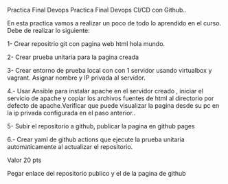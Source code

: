Practica Final Devops
Practica Final Devops CI/CD con Github.. 

En esta practica vamos a realizar un poco de todo lo aprendido en el curso. Debe de realizar lo siguiente:

1- Crear repositrio git con pagina web html hola mundo.

2- Crear prueba unitaria para la pagina creada

3- Crear entorno de prueba local con con 1 servidor usando virtualbox y vagrant. Asignar nombre y IP privada al servidor.

4.- Usar Ansible para instalar apache en el servidor creado , iniciar el servicio de apache y copiar los archivos fuentes de html al directorio por defecto de apache.Verificar que puede visualizar la pagina desde su pc en la ip privada configurada en el paso anterior..

5- Subir el repositorio a github, publicar la pagina en github pages 

6.- Crear yaml de github actions que ejecute la prueba unitaria automaticamente al actualizar el repositorio. 

Valor 20 pts

Pegar enlace del repositorio publico y el de la pagina de github
